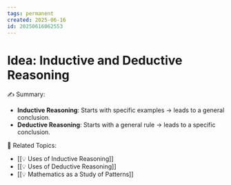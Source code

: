 ```yaml
---
tags: permanent
created: 2025-06-16
id: 20250616062553
---
```


# Idea: Inductive and Deductive Reasoning

✍ Summary:
- **Inductive Reasoning**: Starts with specific examples → leads to a general conclusion.
- **Deductive Reasoning**: Starts with a general rule → leads to a specific conclusion.

👀 Related Topics:
- [[💡 Uses of Inductive Reasoning]]
- [[💡 Uses of Deductive Reasoning]]
- [[💡 Mathematics as a Study of Patterns]]
